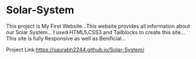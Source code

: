 # Solar-System

This project is My First Website...This website provides all information about our Solar System...
I used HTML5,CSS3 and Tailblocks to create this site...
This site is fully Responsive as well as Benificial...

Project Link:https://saurabh2244.github.io/Solar-System/
